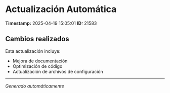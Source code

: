 # Actualización Automática

**Timestamp:** 2025-04-19 15:05:01
**ID:** 21583

## Cambios realizados

Esta actualización incluye:
- Mejora de documentación
- Optimización de código
- Actualización de archivos de configuración

---
*Generado automáticamente*
